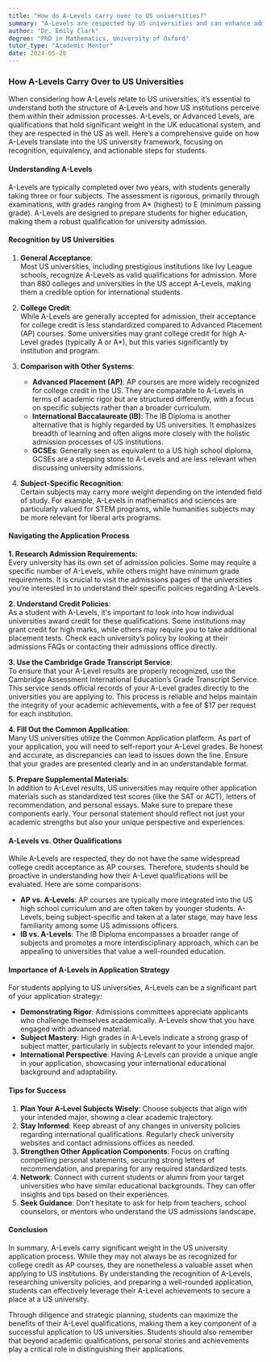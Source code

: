 ```yaml
---
title: "How do A-Levels carry over to US universities?"
summary: "A-Levels are respected by US universities and can enhance admission prospects. Learn how they translate into the US education system."
author: "Dr. Emily Clark"
degree: "PhD in Mathematics, University of Oxford"
tutor_type: "Academic Mentor"
date: 2024-05-20
---
```


### How A-Levels Carry Over to US Universities

When considering how A-Levels relate to US universities, it’s essential to understand both the structure of A-Levels and how US institutions perceive them within their admission processes. A-Levels, or Advanced Levels, are qualifications that hold significant weight in the UK educational system, and they are respected in the US as well. Here’s a comprehensive guide on how A-Levels translate into the US university framework, focusing on recognition, equivalency, and actionable steps for students.

#### Understanding A-Levels

A-Levels are typically completed over two years, with students generally taking three or four subjects. The assessment is rigorous, primarily through examinations, with grades ranging from A* (highest) to E (minimum passing grade). A-Levels are designed to prepare students for higher education, making them a robust qualification for university admission.

#### Recognition by US Universities

1. **General Acceptance**:  
   Most US universities, including prestigious institutions like Ivy League schools, recognize A-Levels as valid qualifications for admission. More than 880 colleges and universities in the US accept A-Levels, making them a credible option for international students.

2. **College Credit**:  
   While A-Levels are generally accepted for admission, their acceptance for college credit is less standardized compared to Advanced Placement (AP) courses. Some universities may grant college credit for high A-Level grades (typically A or A*), but this varies significantly by institution and program. 

3. **Comparison with Other Systems**:  
   - **Advanced Placement (AP)**: AP courses are more widely recognized for college credit in the US. They are comparable to A-Levels in terms of academic rigor but are structured differently, with a focus on specific subjects rather than a broader curriculum.
   - **International Baccalaureate (IB)**: The IB Diploma is another alternative that is highly regarded by US universities. It emphasizes breadth of learning and often aligns more closely with the holistic admission processes of US institutions.
   - **GCSEs**: Generally seen as equivalent to a US high school diploma, GCSEs are a stepping stone to A-Levels and are less relevant when discussing university admissions.

4. **Subject-Specific Recognition**:  
   Certain subjects may carry more weight depending on the intended field of study. For example, A-Levels in mathematics and sciences are particularly valued for STEM programs, while humanities subjects may be more relevant for liberal arts programs.

#### Navigating the Application Process

**1. Research Admission Requirements**:  
Every university has its own set of admission policies. Some may require a specific number of A-Levels, while others might have minimum grade requirements. It is crucial to visit the admissions pages of the universities you’re interested in to understand their specific policies regarding A-Levels.

**2. Understand Credit Policies**:  
As a student with A-Levels, it's important to look into how individual universities award credit for these qualifications. Some institutions may grant credit for high marks, while others may require you to take additional placement tests. Check each university’s policy by looking at their admissions FAQs or contacting their admissions office directly.

**3. Use the Cambridge Grade Transcript Service**:  
To ensure that your A-Level results are properly recognized, use the Cambridge Assessment International Education’s Grade Transcript Service. This service sends official records of your A-Level grades directly to the universities you are applying to. This process is reliable and helps maintain the integrity of your academic achievements, with a fee of $17 per request for each institution.

**4. Fill Out the Common Application**:  
Many US universities utilize the Common Application platform. As part of your application, you will need to self-report your A-Level grades. Be honest and accurate, as discrepancies can lead to issues down the line. Ensure that your grades are presented clearly and in an understandable format.

**5. Prepare Supplemental Materials**:  
In addition to A-Level results, US universities may require other application materials such as standardized test scores (like the SAT or ACT), letters of recommendation, and personal essays. Make sure to prepare these components early. Your personal statement should reflect not just your academic strengths but also your unique perspective and experiences.

#### A-Levels vs. Other Qualifications

While A-Levels are respected, they do not have the same widespread college credit acceptance as AP courses. Therefore, students should be proactive in understanding how their A-Level qualifications will be evaluated. Here are some comparisons:

- **AP vs. A-Levels**: AP courses are typically more integrated into the US high school curriculum and are often taken by younger students. A-Levels, being subject-specific and taken at a later stage, may have less familiarity among some US admissions officers.
- **IB vs. A-Levels**: The IB Diploma encompasses a broader range of subjects and promotes a more interdisciplinary approach, which can be appealing to universities that value a well-rounded education.

#### Importance of A-Levels in Application Strategy

For students applying to US universities, A-Levels can be a significant part of your application strategy:

- **Demonstrating Rigor**: Admissions committees appreciate applicants who challenge themselves academically. A-Levels show that you have engaged with advanced material.
- **Subject Mastery**: High grades in A-Levels indicate a strong grasp of subject matter, particularly in subjects relevant to your intended major.
- **International Perspective**: Having A-Levels can provide a unique angle in your application, showcasing your international educational background and adaptability.

#### Tips for Success

1. **Plan Your A-Level Subjects Wisely**: Choose subjects that align with your intended major, showing a clear academic trajectory.
2. **Stay Informed**: Keep abreast of any changes in university policies regarding international qualifications. Regularly check university websites and contact admissions offices as needed.
3. **Strengthen Other Application Components**: Focus on crafting compelling personal statements, securing strong letters of recommendation, and preparing for any required standardized tests.
4. **Network**: Connect with current students or alumni from your target universities who have similar educational backgrounds. They can offer insights and tips based on their experiences.
5. **Seek Guidance**: Don’t hesitate to ask for help from teachers, school counselors, or mentors who understand the US admissions landscape.

#### Conclusion

In summary, A-Levels carry significant weight in the US university application process. While they may not always be as recognized for college credit as AP courses, they are nonetheless a valuable asset when applying to US institutions. By understanding the recognition of A-Levels, researching university policies, and preparing a well-rounded application, students can effectively leverage their A-Level achievements to secure a place at a US university.

Through diligence and strategic planning, students can maximize the benefits of their A-Level qualifications, making them a key component of a successful application to US universities. Students should also remember that beyond academic qualifications, personal stories and achievements play a critical role in distinguishing their applications.
    